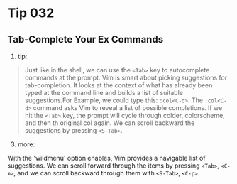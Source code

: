 # Tip 032

## Tab-Complete Your Ex Commands

1. tip:

> Just like in the shell, we can use the `<Tab>` key to autocomplete commands at the prompt.
> Vim is smart about picking suggestions for tab-completion. It looks at the context of what has already been typed at the command line and builds a list of suitable suggestions.For Example, we could type this: `:col<C-d>`. The `:col<C-d>` command asks Vim to reveal a list of possible completions. If we hit the `<Tab>` key, the prompt will cycle through colder, colorscheme, and then th original col again. We can scroll backward the suggestions by pressing `<S-Tab>`.

3.  more:

With the 'wildmenu' option enables, Vim provides a navigable list of suggestions.
We can scroll forward through the items by pressing `<Tab>`, `<C-n>`, and we can scroll backward through them with `<S-Tab>`, `<C-p>`.
